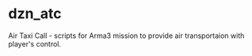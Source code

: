 # dzn_atc
Air Taxi Call - scripts for Arma3 mission to provide air transportaion with player's control.
